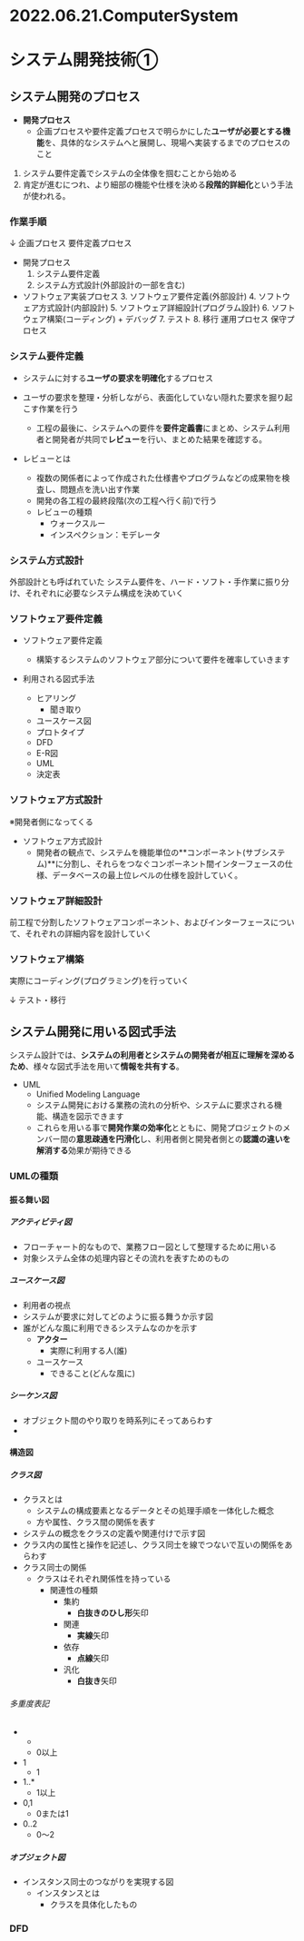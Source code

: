 # 2022.06.21.ComputerSystem
# システム開発技術①
## システム開発のプロセス
- **開発プロセス**
  - 企画プロセスや要件定義プロセスで明らかにした**ユーザが必要とする機能**を、具体的なシステムへと展開し、現場へ実装するまでのプロセスのこと

1. システム要件定義でシステムの全体像を掴むことから始める
2. 肯定が進むにつれ、より細部の機能や仕様を決める**段階的詳細化**という手法が使われる。

### 作業手順
↓
企画プロセス
要件定義プロセス
- 開発プロセス
  1. システム要件定義
  2. システム方式設計(外部設計の一部を含む)
- ソフトウェア実装プロセス
  3. ソフトウェア要件定義(外部設計)
  4. ソフトウェア方式設計(内部設計)
  5. ソフトウェア詳細設計(プログラム設計)
  6. ソフトウェア構築(コーディング) + デバッグ
  7.  テスト
  8.  移行
運用プロセス
保守プロセス

### システム要件定義
- システムに対する**ユーザの要求を明確化**するプロセス
- ユーザの要求を整理・分析しながら、表面化していない隠れた要求を掘り起こす作業を行う
  - 工程の最後に、システムへの要件を**要件定義書**にまとめ、システム利用者と開発者が共同で**レビュー**を行い、まとめた結果を確認する。

- レビューとは
  - 複数の関係者によって作成された仕様書やプログラムなどの成果物を検査し、問題点を洗い出す作業
  - 開発の各工程の最終段階(次の工程へ行く前)で行う
  - レビューの種類
    - ウォークスルー
    - インスペクション：モデレータ

### システム方式設計
外部設計とも呼ばれていた
システム要件を、ハード・ソフト・手作業に振り分け、それぞれに必要なシステム構成を決めていく

### ソフトウェア要件定義
- ソフトウェア要件定義
  - 構築するシステムのソフトウェア部分について要件を確率していきます

- 利用される図式手法
  - ヒアリング
    - 聞き取り
  - ユースケース図
  - プロトタイプ
  - DFD
  - E-R図
  - UML
  - 決定表

### ソフトウェア方式設計
※開発者側になってくる
- ソフトウェア方式設計
  - 開発者の観点で、システムを機能単位の**コンポーネント(サブシステム)**に分割し、それらをつなぐコンポーネント間インターフェースの仕様、データベースの最上位レベルの仕様を設計していく。

### ソフトウェア詳細設計
前工程で分割したソフトウェアコンポーネント、およびインターフェースについて、それぞれの詳細内容を設計していく

### ソフトウェア構築
実際にコーディング(プログラミング)を行っていく

↓
テスト・移行


## システム開発に用いる図式手法
システム設計では、**システムの利用者とシステムの開発者が相互に理解を深めるため**、様々な図式手法を用いて**情報を共有する**。

- UML
  - Unified Modeling Language
  - システム開発における業務の流れの分析や、システムに要求される機能、構造を図示できます
  - これらを用いる事で**開発作業の効率化**とともに、開発プロジェクトのメンバー間の**意思疎通を円滑化**し、利用者側と開発者側との**認識の違いを解消する**効果が期待できる

### UMLの種類
#### 振る舞い図
##### アクティビティ図
- フローチャート的なもので、業務フロー図として整理するために用いる
- 対象システム全体の処理内容とその流れを表すためのもの

##### ユースケース図
- 利用者の視点
- システムが要求に対してどのように振る舞うか示す図
- 誰がどんな風に利用できるシステムなのかを示す
  - **アクター**
    - 実際に利用する人(誰)
  - ユースケース
    - できること(どんな風に)

##### シーケンス図
- オブジェクト間のやり取りを時系列にそってあらわす
-

#### 構造図
##### クラス図
- クラスとは
  - システムの構成要素となるデータとその処理手順を一体化した概念
  - 方や属性、クラス間の関係を表す
- システムの概念をクラスの定義や関連付けで示す図
- クラス内の属性と操作を記述し、クラス同士を線でつないで互いの関係をあらわす
- クラス同士の関係
  - クラスはそれぞれ関係性を持っている
    - 関連性の種類
      - 集約
        - **白抜きのひし形**矢印
      - 関連
        - **実線**矢印
      - 依存
        - **点線**矢印
      - 汎化
        - **白抜き**矢印
###### 多重度表記
- *
  - 0以上
- 1
  - 1
- 1..*
  - 1以上
- 0,1
  - 0または1
- 0..2
  - 0～2

##### オブジェクト図
- インスタンス同士のつながりを実現する図
  - インスタンスとは
    - クラスを具体化したもの


### DFD
